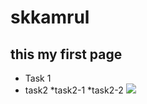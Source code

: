 # skkamrul
## this my first page
* Task 1
* task2
  *task2-1
  *task2-2
  ![](https://i.ebayimg.com/images/g/V80AAOSwLehazFf4/s-l1600.jpg)
  
